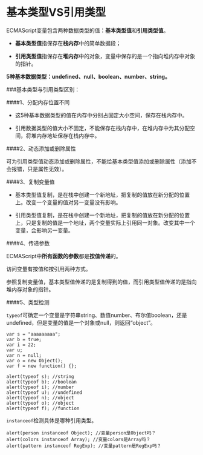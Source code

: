 
基本类型VS引用类型
=========

ECMAScript变量包含两种数据类型的值：**基本类型值**和**引用类型值**。

- **基本类型值**指保存在**栈内存**中的简单数据段；

- **引用类型值**指保存在**堆内存**中的对象，变量中保存的是一个指向堆内存中对象的指针。

**5种基本数据类型：undefined、null、boolean、number、string。**

###基本类型与引用类型区别：

####1、分配内存位置不同

- 这5种基本数据类型的值在内存中分别占固定大小空间，保存在栈内存中。

- 引用数据类型的值大小不固定，不能保存在栈内存中，在堆内存中为其分配空间，将堆内存地址保存在栈内存中。

####2、动态添加或删除属性

可为引用类型值动态添加或删除属性，不能给基本类型值添加或删除属性（添加不会报错，只是属性无效）。

####3、复制变量值

- 基本类型值复制，是在栈中创建一个新地址，把复制的值放在新分配的位置上。改变一个变量的值对另一变量没有影响。

- 引用类型值复制，是在栈中创建一个新地址，把复制的值放在新分配的位置上，只是复制的值是一个地址，两个变量实际上引用同一对象。改变其中一个变量，会影响另一变量。

####4、传递参数

ECMAScript中**所有函数的参数**都是**按值传递**的。

访问变量有按值和按引用两种方式。

参照复制变量值，基本类型值传递的是复制得到的值，而引用类型值传递的是指向堆内存对象的指针。

####5、类型检测

`typeof`可确定一个变量是字符串string、数值number、布尔值boolean，还是undefined，但是变量的值是一个对象或null，则返回“object”。
```javacript
var s = "aaaaaaaaa";
var b = true;
var i = 22;
var u;
var n = null;
var o = new Object();
var f = new function() {};

alert(typeof s); //string
alert(typeof b); //boolean
alert(typeof i); //number
alert(typeof u); //undefined
alert(typeof n); //object
alert(typeof o); //object
alert(typeof f); //function
```

`instanceof`检测具体是哪种引用类型。
```javacript
alert(person instanceof Object); //变量person是Object吗？
alert(colors instanceof Array); //变量colors是Array吗？
alert(pattern instanceof RegExp); //变量pattern是RegExp吗？
```
